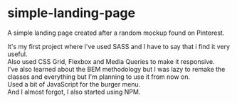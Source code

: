 # simple-landing-page
A simple landing page created after a random mockup found on Pinterest. 

It's my first project where I've used SASS and I have to say that i find it very useful. <br>
Also used CSS Grid, Flexbox and Media Queries to make it responsive. <br>
I've also learned about the BEM methodology but I was lazy to remake the classes and everything but I'm planning to use it from now on. <br>
Used a bit of JavaScript for the burger menu. <br>
And I almost forgot, I also started using NPM.



